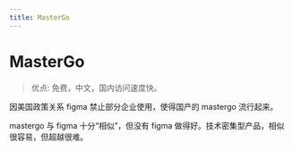 ```yaml
---
title: MasterGo
---
```


# MasterGo

> 优点: 免费，中文，国内访问速度快。

因美国政策关系 figma 禁止部分企业使用，使得国产的 mastergo 流行起来。

mastergo 与 figma 十分“相似”，但没有 figma 做得好。技术密集型产品，相似很容易，但超越很难。
